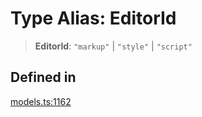 # Type Alias: EditorId

> **EditorId**: `"markup"` \| `"style"` \| `"script"`

## Defined in

[models.ts:1162](https://github.com/live-codes/livecodes/blob/293a641ef31e2acbb9a8e15b2e613a1991bbd2a2/src/sdk/models.ts#L1162)
